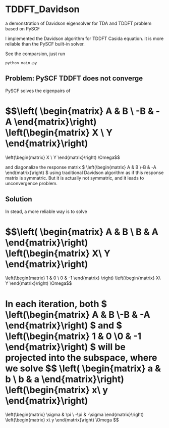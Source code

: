 # TDDFT_Davidson
a demonstration of Davidson eigensolver for TDA and TDDFT problem based on PySCF


I implemented the Davidson algorithm for TDDFT Casida equation. it is more reliable than the PySCF built-in solver.

See the comparsion, just run

```
python main.py
```
## Problem: PySCF TDDFT does not converge

PySCF solves the eigenpairs of 

$$\left(
\begin{matrix}
A & B \\
-B & -A
\end{matrix}\right)
\left(\begin{matrix}
X \\
Y
\end{matrix}\right)
=
\left(\begin{matrix}
X \\
Y
\end{matrix}\right)
\Omega$$

and diagonalize the response matrix $ \left(\begin{matrix} A & B \\-B & -A \end{matrix}\right) $ using traditional Davidson algorithm as if this response matrix is symmatric. But it is actually not symmatric, and it leads to unconvergence problem.


## Solution

In stead, a more reliable way is to solve 

$$\left(
\begin{matrix}
A & B \\
B & A
\end{matrix}\right)
\left(\begin{matrix}
X\\
Y
\end{matrix}\right)
=
\left(\begin{matrix}
1 & 0 \\
0 & -1
\end{matrix}
\right)
\left(\begin{matrix}
X\\
Y
\end{matrix}\right)
\Omega$$

In each iteration, both $ \left(\begin{matrix} A & B \\-B & -A \end{matrix}\right) $ and $ \left(\begin{matrix} 1 & 0 \\0 & -1 \end{matrix}\right) $ will be projected into the subspace, where we solve
$$
  \left(
  \begin{matrix}
  a & b \\
  b & a
  \end{matrix}\right)
  \left(\begin{matrix}
  x\\
  y
  \end{matrix}\right)
  =
  \left(\begin{matrix}
  \sigma & \pi \\
  -\pi & -\sigma
  \end{matrix}\right)
  \left(\begin{matrix}
  x\\
  y
  \end{matrix}\right)
  \Omega
$$